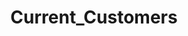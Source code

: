 ---  
schema: Current_Customers,Current_Customers  
title: Current_Customers  
organization: Sample Department  
notes: Used in 2 lineage(s)  
resources:  
  - name: Current_Customers 
    url: abfs://system/Current_Customers 
    format : parquet  
license: None  
category:
  - Education  
maintainer: User  
maintainer_email: UserMail  
---